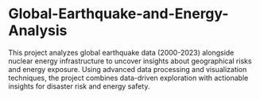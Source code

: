 # Global-Earthquake-and-Energy-Analysis
This project analyzes global earthquake data (2000-2023) alongside nuclear energy infrastructure to uncover insights about geographical risks and energy exposure. Using advanced data processing and visualization techniques, the project combines data-driven exploration with actionable insights for disaster risk and energy safety.
